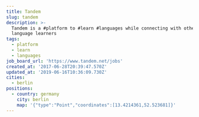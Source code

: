 ```yaml
---
title: Tandem
slug: tandem
description: >-
  Tandem is a #platform to #learn #languages while connecting with other
  language learners
tags:
  - platform
  - learn
  - languages
job_board_url: 'https://www.tandem.net/jobs'
created_at: '2017-06-28T20:39:47.570Z'
updated_at: '2019-06-16T10:36:09.730Z'
cities:
  - berlin
positions:
  - country: germany
    city: berlin
    map: '{"type":"Point","coordinates":[13.4214361,52.523681]}'
---
```


